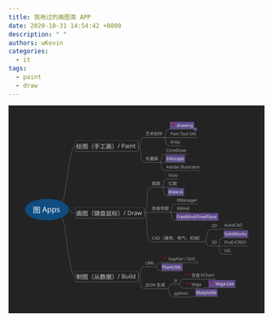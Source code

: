 ```yaml
---
title: 我用过的画图类 APP
date: 2020-10-31 14:54:42 +0800
description: " "
authors: wKevin
categories:
  - it
tags:
  - paint
  - draw
---
```


![](./images/drawing.svg)
